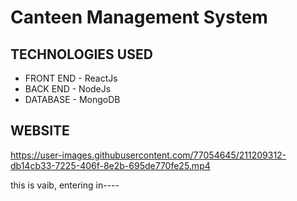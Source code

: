 # Canteen Management System

## TECHNOLOGIES USED
- FRONT END - ReactJs <br />
- BACK END - NodeJs <br />
- DATABASE - MongoDB <br />

## WEBSITE 



https://user-images.githubusercontent.com/77054645/211209312-db14cb33-7225-406f-8e2b-695de770fe25.mp4



<!-- ## HOME PAGE 
 
> LIGHT MODE
<img width="100%" alt="LightMode" src="./client/public/SS/SS5.jpeg"/>

> DARK MODE
<img width="100%" alt="DarkMode" src="./client/public/SS/SS8.jpeg"/> 

> ADMIN
<img width="100%" alt="Admin1" src="./client/public/SS/SS12.jpeg"/>
<img width="100%" alt="Admin2" src="./client/public/SS/SS11.jpeg"/>

## LOGIN PAGE
<img width="100%" alt="Login" src="./client/public/SS/SS3.jpeg"/>
 -->
this is vaib, entering in----
